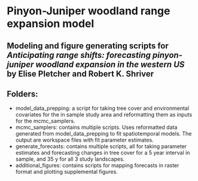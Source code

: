 # Pinyon-Juniper woodland range expansion model

## Modeling and figure generating scripts for *Anticipating range shifts: forecasting pinyon-juniper woodland expansion in the western US* by Elise Pletcher and Robert K. Shriver 

## Folders:
* model_data_prepping: a script for taking tree cover and environmental covariates for the in sample study area and reformatting them as inputs for the mcmc_samplers.
* mcmc_samplers: contains multiple scripts. Uses reformatted data generated from model_data_prepping to fit spatiotemporal models. The output are workspace files with fit parameter estimates.
* generate_forecasts: contains multiple scripts, all for taking parameter estimates and forecasting changes in tree cover for a 5 year interval in sample, and 35 y for all 3 study landscapes.
* additional_figures: contains scripts for mapping forecasts in raster format and plotting supplemental figures.
